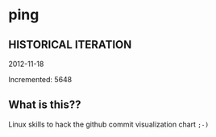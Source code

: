 # ping

## HISTORICAL ITERATION
2012-11-18

Incremented: 5648

## What is this?? 
Linux skills to hack the github commit visualization chart `;-)`
